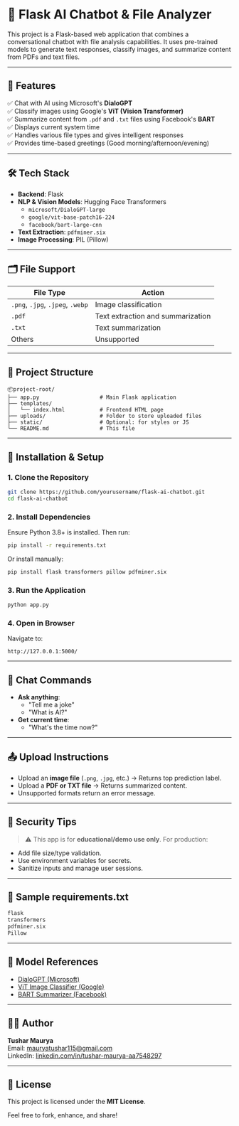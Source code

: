 
# 🤖 Flask AI Chatbot & File Analyzer

This project is a Flask-based web application that combines a conversational chatbot with file analysis capabilities. It uses pre-trained models to generate text responses, classify images, and summarize content from PDFs and text files.

---

## 📌 Features

✅ Chat with AI using Microsoft's **DialoGPT**  
✅ Classify images using Google's **ViT (Vision Transformer)**  
✅ Summarize content from `.pdf` and `.txt` files using Facebook's **BART**  
✅ Displays current system time  
✅ Handles various file types and gives intelligent responses  
✅ Provides time-based greetings (Good morning/afternoon/evening)

---

## 🛠️ Tech Stack

- **Backend**: Flask
- **NLP & Vision Models**: Hugging Face Transformers
  - `microsoft/DialoGPT-large`
  - `google/vit-base-patch16-224`
  - `facebook/bart-large-cnn`
- **Text Extraction**: `pdfminer.six`
- **Image Processing**: PIL (Pillow)

---

## 🗂️ File Support

| File Type | Action |
|-----------|--------|
| `.png`, `.jpg`, `.jpeg`, `.webp` | Image classification |
| `.pdf` | Text extraction and summarization |
| `.txt` | Text summarization |
| Others | Unsupported |

---

## 📁 Project Structure

```
📦project-root/
├── app.py                   # Main Flask application
├── templates/
│   └── index.html           # Frontend HTML page
├── uploads/                 # Folder to store uploaded files
├── static/                  # Optional: for styles or JS
└── README.md                # This file
```

---

## 🚀 Installation & Setup

### 1. Clone the Repository

```bash
git clone https://github.com/yourusername/flask-ai-chatbot.git
cd flask-ai-chatbot
```

### 2. Install Dependencies

Ensure Python 3.8+ is installed. Then run:

```bash
pip install -r requirements.txt
```

Or install manually:

```bash
pip install flask transformers pillow pdfminer.six
```

### 3. Run the Application

```bash
python app.py
```

### 4. Open in Browser

Navigate to:

```
http://127.0.0.1:5000/
```

---

## 💬 Chat Commands

- **Ask anything**:
  - "Tell me a joke"
  - "What is AI?"
- **Get current time**:
  - "What's the time now?"

---

## 📤 Upload Instructions

- Upload an **image file** (`.png`, `.jpg`, etc.) → Returns top prediction label.
- Upload a **PDF or TXT file** → Returns summarized content.
- Unsupported formats return an error message.

---

## 🔐 Security Tips

> ⚠️ This app is for **educational/demo use only**. For production:
- Add file size/type validation.
- Use environment variables for secrets.
- Sanitize inputs and manage user sessions.

---

## 📌 Sample requirements.txt

```txt
flask
transformers
pdfminer.six
Pillow
```

---

## 🧠 Model References

- [DialoGPT (Microsoft)](https://huggingface.co/microsoft/DialoGPT-large)
- [ViT Image Classifier (Google)](https://huggingface.co/google/vit-base-patch16-224)
- [BART Summarizer (Facebook)](https://huggingface.co/facebook/bart-large-cnn)

---

## 👨‍💻 Author

**Tushar Maurya**  
Email: [mauryatushar115@gmail.com](mailto:mauryatushar115@gmail.com)  
LinkedIn: [linkedin.com/in/tushar-maurya-aa7548297](https://www.linkedin.com/in/tushar-maurya-aa7548297)

---

## 📄 License

This project is licensed under the **MIT License**.

Feel free to fork, enhance, and share!
